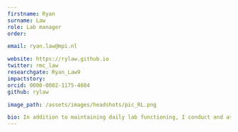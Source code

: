 ```yaml
---
firstname: Ryan
surname: Law
role: Lab manager
order:

email: ryan.law@mpi.nl

website: https://rylaw.github.io
twitter: rmc_law
researchgate: Ryan_Law9
impactstory:
orcid: 0000-0002-1175-4604
github: rylaw

image_path: /assets/images/headshots/pic_RL.png

bio: In addition to maintaining daily lab functioning, I conduct and assist in research on speech and language processing using a variety of behavioural and neuroimaging techniques, such as magnetoenchephalography (MEG). I am broadly interested in how language constructs and conveys meaning. Currently, I am pursuing a Research Master's in Cognitive Neuroscience at the Donders Institute for Brain, Cognition and Behaviour. Previously, as a predoctoral research assistant at New York University Abu Dhabi, my research explored the neural basis of syntactic and discourse processing using MEG. I earned a BA in Linguistics from UCL. There, I explored my interests in linguistic theory, psycholinguistics, and developmental psychology through working in psychology and linguistics laboratories in the UK and the US.
---
```

